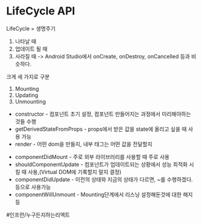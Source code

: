 # LifeCycle API 

LifeCycle = 생명주기
1. 나타날 때
2. 업데이트 될 때
3. 사라질 때
-> Android Studio에서 onCreate, onDestroy, onCancelled 등과 비슷하다.

크게 세 가지로 구분
1. Mounting
2. Updating
3. Unmounting

- constructor - 컴포넌트 초기 설정, 컴포넌트 만들어지는 과정에서 미리해야하는 것들 수행
- getDerivedStateFromProps - props에서 받은 값을 state에 올리고 싶을 때 사용 가능
- render - 어떤 dom을 만들지, 내부 태그는 어떤 값을 전달할지
* componentDidMount  - 주로 외부 라이브러리를 사용할 때 주로 사용
* shouldComponentUpdate - 컴포넌트가 업데이트되는 상황에서 성능 최적화 시킬 때 사용,(Virtual DOM에 기록할지 말지 결정)
* componentDidUpdate - 이전의 상태와 지금의 상태가 다르면, ~를 수행하겠다. 등으로 사용가능
* componentWillUnmount - Mounting단계에서 리스닝 설정해둔것에 대한 해지 등


#인프런/누구든지하는리액트